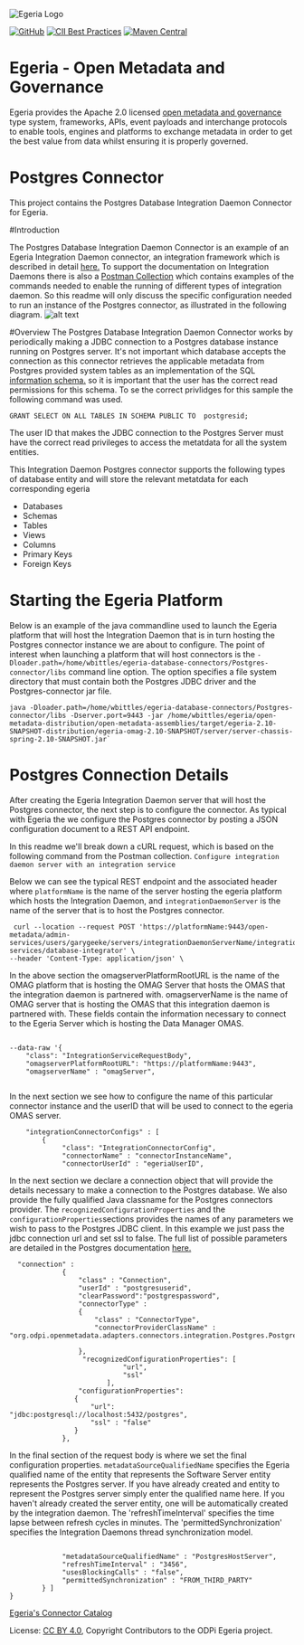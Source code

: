 <!-- SPDX-License-Identifier: CC-BY-4.0 -->
<!-- Copyright Contributors to the ODPi Egeria project. -->

![Egeria Logo](https://raw.githubusercontent.com/odpi/egeria/master/assets/img/ODPi_Egeria_Logo_color.png)

[![GitHub](https://img.shields.io/github/license/odpi/egeria)](LICENSE)
[![CII Best Practices](https://bestpractices.coreinfrastructure.org/projects/3044/badge)](https://bestpractices.coreinfrastructure.org/projects/3044)
[![Maven Central](https://img.shields.io/maven-central/v/org.odpi.egeria/egeria)](https://mvnrepository.com/artifact/org.odpi.egeria)


# Egeria - Open Metadata and Governance
  
Egeria provides the Apache 2.0 licensed [open metadata and governance](open-metadata-publication/website/README.md)
type system, frameworks, APIs, event payloads and interchange protocols to enable tools,
engines and platforms to exchange metadata in order to get the best
value from data whilst ensuring it is properly governed.

# Postgres Connector

This project contains the Postgres Database Integration Daemon Connector for Egeria.
 

#Introduction


The Postgres Database Integration Daemon Connector is an example of an Egeria Integration Daemon connector, an integration framework which is described in detail [here.](https://egeria.odpi.org/open-metadata-implementation/admin-services/docs/concepts/integration-daemon.html#:~:text=An%20Integration%20Daemon%20is%20an,Access%20Point%20or%20Metadata%20Server.)
To support the documentation on Integration Daemons there is also a [Postman Collection](https://egeria.odpi.org/open-metadata-resources/open-metadata-tutorials/postman-tutorial/) which contains examples of the commands needed to enable the running of different types of integration daemon.
So this readme will only discuss the specific configuration needed to run an instance of the Postgres connector, as illustrated in the following diagram.
![alt text](https://encrypted-tbn0.gstatic.com/images?q=tbn:ANd9GcTrdVMpQA6q1dlb4x3iiDP0W5OG4d3UNZUCnw&usqp=CAU "possible integration daemon configuration")

#Overview
The Postgres Database Integration Daemon Connector works by periodically making a JDBC connection to a Postgres database instance running on Postgres server. It's not important which database accepts the connection as 
this connector retrieves the applicable metadata from Postgres provided system tables as an implementation of the SQL [information schema.](https://www.Postgresql.org/docs/9.1/information-schema.html)
so it is important that the user has the correct read permissions for this schema.
To se the correct privlidges for this sample the following command was used.

``
GRANT SELECT ON ALL TABLES IN SCHEMA PUBLIC TO  postgresid;
``



The user ID that makes the JDBC connection to the Postgres Server must have the correct read privileges to access the metatdata for all the system entities.

This Integration Daemon Postgres connector supports the following types of database entity and will store the relevant metatdata for each corresponding egeria

* Databases
* Schemas
* Tables
* Views
* Columns
* Primary Keys
* Foreign Keys 

# Starting the Egeria Platform
Below is an example of the java commandline used to launch the Egeria platform that will host the Integration Daemon that is in turn hosting the 
Postgres connector instance we are about to configure.
The point of interest when launching a platform that will host connectors is the `-Dloader.path=/home/wbittles/egeria-database-connectors/Postgres-connector/libs` command line option.
The option specifies a file system directory that must contain both the Postgres JDBC driver and the Postgres-connector jar file.
````
java -Dloader.path=/home/wbittles/egeria-database-connectors/Postgres-connector/libs -Dserver.port=9443 -jar /home/wbittles/egeria/open-metadata-distribution/open-metadata-assemblies/target/egeria-2.10-SNAPSHOT-distribution/egeria-omag-2.10-SNAPSHOT/server/server-chassis-spring-2.10-SNAPSHOT.jar`
````

# Postgres Connection Details
After creating the Egeria Integration Daemon server that will host the Postgres connector, the next step is to configure the connector. 
As typical with Egeria the we configure the Postgres connector by posting a JSON configuration document to a REST API endpoint. 

In this readme we'll break down a cURL request, which is based on the following command from the Postman collection.
`Configure integration daemon server with an integration service`

Below we can see the typical REST endpoint and the associated header where 
`platformName` is the name of the server hosting the egeria platform which hosts the Integration Daemon, and
`integrationDaemonServer` is the name of the server that is to host the Postgres connector.
````shell
 curl --location --request POST 'https://platformName:9443/open-metadata/admin-services/users/garygeeke/servers/integrationDaemonServerName/integration-services/database-integrator' \
--header 'Content-Type: application/json' \
````

In the above section the
omagserverPlatformRootURL is the name of the OMAG platform that is hosting the OMAG Server that hosts the OMAS that the integration daemon is partnered with.
omagserverName is the name of OMAG server that is hosting the OMAS that this integration daemon is partnered with. These fields contain the information necessary
to connect to the Egeria Server which is hosting the Data Manager OMAS.

```shell

--data-raw '{
    "class": "IntegrationServiceRequestBody",
    "omagserverPlatformRootURL": "https://platformName:9443",
    "omagserverName" : "omagServer",
    
  ````
In the next section we see how to configure the name of this particular connector instance and the userID that will be used to connect to the 
egeria OMAS server.

```shell
    "integrationConnectorConfigs" : [ 
        {
             "class": "IntegrationConnectorConfig",
             "connectorName" : "connectorInstanceName",             
             "connectorUserId" : "egeriaUserID",
  ````   
In the next section we declare a connection object that will provide the details necessary to make a connection to the Postgres database.
We also provide the fully qualified Java classname for the Postgres connectors provider.
The `recognizedConfigurationProperties` and the `configurationProperties`sections provides the names of any parameters we wish to pass to the Postgres JDBC client.
In this example we just pass the jdbc connection url and set ssl to false. The full list of possible parameters are detailed in the Postgres documentation 
[here.](https://jdbc.Postgresql.org/documentation/head/connect.html)
```shell
  "connection" : 
             { 
                 "class" : "Connection",
                 "userId" : "postgresuserid",
                 "clearPassword":"postgrespassword",
                 "connectorType" : 
                 {
                     "class" : "ConnectorType",
                     "connectorProviderClassName" : "org.odpi.openmetadata.adapters.connectors.integration.Postgres.PostgresDatabaseProvider"
                     
                 },
                  "recognizedConfigurationProperties": [
                            "url",
                            "ssl"
                        ],
                 "configurationProperties":
                {
                    "url": "jdbc:postgresql://localhost:5432/postgres",
                    "ssl" : "false"
                }
             },
```
In the final section of the request body is where we set the final configuration properties.
`metadataSourceQualifiedName` specifies the Egeria qualified name of the entity that represents the Software Server entity represents the Postgres server.
If you have already created and entity to represent the Postgres server simply enter the qualified name here. If you haven't already created the server
entity, one will be automatically created by the integration daemon.
The 'refreshTimeInterval' specifies the time lapse between refresh cycles in minutes.
The 'permittedSynchronization' specifies the Integration Daemons thread synchronization model.

```shell

             "metadataSourceQualifiedName" : "PostgresHostServer",
             "refreshTimeInterval" : "3456", 
             "usesBlockingCalls" : "false",
             "permittedSynchronization" : "FROM_THIRD_PARTY"
        } ] 
}
````

[Egeria's Connector Catalog](https://egeria-project.org/open-metadata-publication/website/connector-catalog/)

License: [CC BY 4.0](https://creativecommons.org/licenses/by/4.0/),
Copyright Contributors to the ODPi Egeria project.

